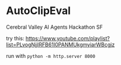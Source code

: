 # AutoClipEval
Cerebral Valley AI Agents Hackathon SF

try this: https://www.youtube.com/playlist?list=PLvogNjjlRFB61I0PANMUkgmyiarWBcgjz

run with `python -m http.server 8000`

